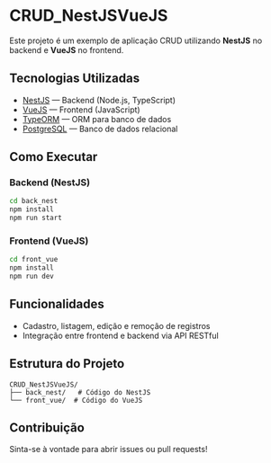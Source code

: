 # CRUD_NestJSVueJS

Este projeto é um exemplo de aplicação CRUD utilizando **NestJS** no backend e **VueJS** no frontend.

## Tecnologias Utilizadas

- [NestJS](https://nestjs.com/) — Backend (Node.js, TypeScript)
- [VueJS](https://vuejs.org/) — Frontend (JavaScript)
- [TypeORM](https://typeorm.io/) — ORM para banco de dados
- [PostgreSQL](https://www.postgresql.org/) — Banco de dados relacional

## Como Executar

### Backend (NestJS)

```bash
cd back_nest
npm install
npm run start
```

### Frontend (VueJS)

```bash
cd front_vue
npm install
npm run dev
```

## Funcionalidades

- Cadastro, listagem, edição e remoção de registros
- Integração entre frontend e backend via API RESTful

## Estrutura do Projeto

```
CRUD_NestJSVueJS/
├── back_nest/   # Código do NestJS
└── front_vue/  # Código do VueJS
```

## Contribuição

Sinta-se à vontade para abrir issues ou pull requests!
